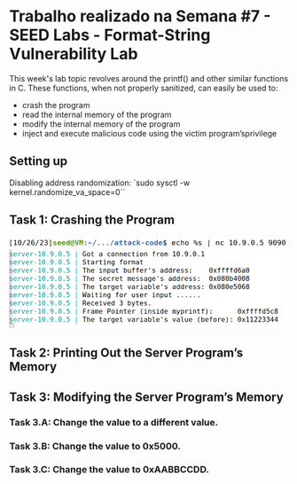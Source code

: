 # Trabalho realizado na Semana #7 - SEED Labs - Format-String Vulnerability Lab

This week's lab topic revolves around the printf() and other similar functions in C. These functions, when not properly sanitized, can easily be used to:
- crash the program
- read the internal memory of the program
- modify the internal memory of the program
- inject and execute malicious code using the victim program’sprivilege

## Setting up

Disabling address randomization:
`sudo sysctl -w kernel.randomize_va_space=0``

## Task 1: Crashing the Program

![Alt text](/Logbooks/img/Week7/task1_1.png)
![Alt text](/Logbooks/img/Week7/task1_2.png)

## Task 2:  Printing Out the Server Program’s Memory


## Task 3:  Modifying the Server Program’s Memory

### Task 3.A: Change the value to a different value.

### Task 3.B: Change the value to 0x5000.

### Task 3.C: Change the value to 0xAABBCCDD.


